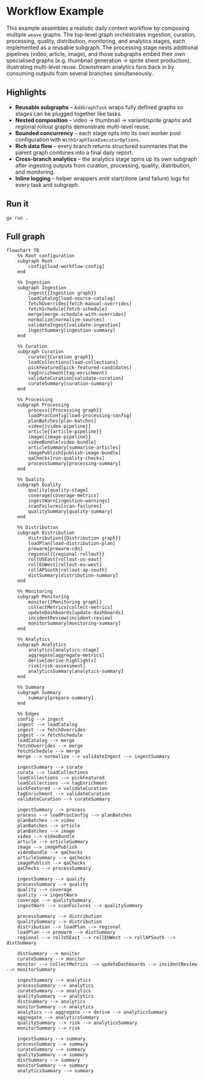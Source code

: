# Workflow Example

This example assembles a realistic daily content workflow by composing multiple `weave` graphs. The top-level graph orchestrates ingestion, curation, processing, quality, distribution, monitoring, and analytics stages, each implemented as a reusable subgraph. The processing stage nests additional pipelines (video, article, image), and those subgraphs embed their own specialised graphs (e.g. thumbnail generation → sprite sheet production), illustrating multi-level reuse. Downstream analytics fans back in by consuming outputs from several branches simultaneously.

## Highlights

- **Reusable subgraphs** – `AddGraphTask` wraps fully defined graphs so stages can be plugged together like tasks.
- **Nested composition** – video → thumbnail → variant/sprite graphs and regional rollout graphs demonstrate multi-level reuse.
- **Bounded concurrency** – each stage opts into its own worker pool configuration with `WithGraphTaskExecutorOptions`.
- **Rich data flow** – every branch returns structured summaries that the parent graph combines into a final daily report.
- **Cross-branch analytics** – the analytics stage spins up its own subgraph after ingesting outputs from curation, processing, quality, distribution, and monitoring.
- **Inline logging** – helper wrappers emit start/done (and failure) logs for every task and subgraph.

## Run it

```shell
go run .
```

## Full graph

```mermaid
flowchart TB
    %% Root configuration
    subgraph Root
        config[load-workflow-config]
    end

    %% Ingestion
    subgraph Ingestion
        ingest{{Ingestion graph}}
        loadCatalog[load-source-catalog]
        fetchOverrides[fetch-manual-overrides]
        fetchSchedule[fetch-schedule]
        merge[merge-schedule-with-overrides]
        normalize[normalize-sources]
        validateIngest[validate-ingestion]
        ingestSummary[ingestion-summary]
    end

    %% Curation
    subgraph Curation
        curate{{Curation graph}}
        loadCollections[load-collections]
        pickFeatured[pick-featured-candidates]
        tagEnrichment[tag-enrichment]
        validateCuration[validate-curation]
        curateSummary[curation-summary]
    end

    %% Processing
    subgraph Processing
        process{{Processing graph}}
        loadProcConfig[load-processing-config]
        planBatches[plan-batches]
        video{{video-pipeline}}
        article{{article-pipeline}}
        image{{image-pipeline}}
        videoBundle[video-bundle]
        articleSummary[summarise-articles]
        imagePublish[publish-image-bundle]
        qaChecks[run-quality-checks]
        processSummary[processing-summary]
    end

    %% Quality
    subgraph Quality
        quality[quality-stage]
        coverage[coverage-metrics]
        ingestWarn[ingestion-warnings]
        scanFailures[scan-failures]
        qualitySummary[quality-summary]
    end

    %% Distribution
    subgraph Distribution
        distribution{{Distribution graph}}
        loadPlan[load-distribution-plan]
        prewarm[prewarm-cdn]
        regional{{regional-rollout}}
        rollUSEast[rollout-us-east]
        rollEUWest[rollout-eu-west]
        rollAPSouth[rollout-ap-south]
        distSummary[distribution-summary]
    end

    %% Monitoring
    subgraph Monitoring
        monitor{{Monitoring graph}}
        collectMetrics[collect-metrics]
        updateDashboards[update-dashboards]
        incidentReview[incident-review]
        monitorSummary[monitoring-summary]
    end

    %% Analytics
    subgraph Analytics
        analytics[analytics-stage]
        aggregate[aggregate-metrics]
        derive[derive-highlights]
        risk[risk-assessment]
        analyticsSummary[analytics-summary]
    end

    %% Summary
    subgraph Summary
        summary[prepare-summary]
    end

    %% Edges
    config --> ingest
    ingest --> loadCatalog
    ingest --> fetchOverrides
    ingest --> fetchSchedule
    loadCatalog --> merge
    fetchOverrides --> merge
    fetchSchedule --> merge
    merge --> normalize --> validateIngest --> ingestSummary

    ingestSummary --> curate
    curate --> loadCollections
    loadCollections --> pickFeatured
    loadCollections --> tagEnrichment
    pickFeatured --> validateCuration
    tagEnrichment --> validateCuration
    validateCuration --> curateSummary

    ingestSummary --> process
    process --> loadProcConfig --> planBatches
    planBatches --> video
    planBatches --> article
    planBatches --> image
    video --> videoBundle
    article --> articleSummary
    image --> imagePublish
    videoBundle --> qaChecks
    articleSummary --> qaChecks
    imagePublish --> qaChecks
    qaChecks --> processSummary

    ingestSummary --> quality
    processSummary --> quality
    quality --> coverage
    quality --> ingestWarn
    coverage --> qualitySummary
    ingestWarn --> scanFailures --> qualitySummary

    processSummary --> distribution
    qualitySummary --> distribution
    distribution --> loadPlan --> regional
    loadPlan --> prewarm --> distSummary
    regional --> rollUSEast --> rollEUWest --> rollAPSouth --> distSummary

    distSummary --> monitor
    curateSummary --> monitor
    monitor --> collectMetrics --> updateDashboards --> incidentReview --> monitorSummary

    ingestSummary --> analytics
    processSummary --> analytics
    curateSummary --> analytics
    qualitySummary --> analytics
    distSummary --> analytics
    monitorSummary --> analytics
    analytics --> aggregate --> derive --> analyticsSummary
    aggregate --> analyticsSummary
    qualitySummary --> risk --> analyticsSummary
    monitorSummary --> risk

    ingestSummary --> summary
    processSummary --> summary
    curateSummary --> summary
    qualitySummary --> summary
    distSummary --> summary
    monitorSummary --> summary
    analyticsSummary --> summary
```
